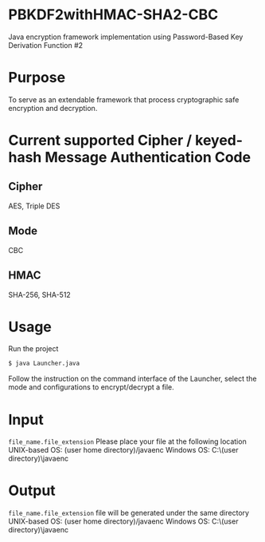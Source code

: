 # PBKDF2withHMAC-SHA2-CBC
Java encryption framework implementation using Password-Based Key Derivation Function #2

# Purpose
To serve as an extendable framework that process cryptographic safe encryption and decryption.

# Current supported Cipher / keyed-hash Message Authentication Code
## Cipher
AES, Triple DES
## Mode
CBC
## HMAC
SHA-256, SHA-512

# Usage
Run the project 
```sh
$ java Launcher.java 
```
Follow the instruction on the command interface of the Launcher, select the mode and configurations to encrypt/decrypt a file.

# Input
`
file_name.file_extension
`
Please place your file at the following location
  UNIX-based OS:  (user home directory)/javaenc
  Windows OS:     C:\\(user directory)\\javaenc
  
# Output
`
file_name.file_extension
`
file will be generated under the same directory
  UNIX-based OS:  (user home directory)/javaenc
  Windows OS:     C:\\(user directory)\\javaenc
